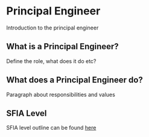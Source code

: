 # Principal Engineer

Introduction to the principal engineer

## What is a Principal Engineer?

Define the role, what does it do etc?

## What does a Principal Engineer do?

Paragraph about responsibilities and values

## SFIA Level

SFIA level outline can be found [here](levels/sfia_principal_engineer.md)
